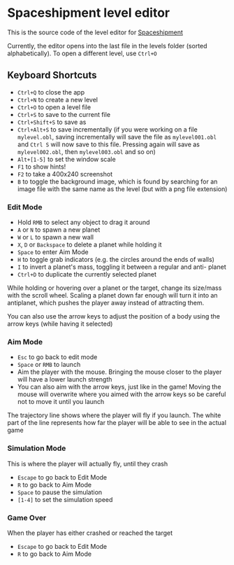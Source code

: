 # Spaceshipment level editor

This is the source code of the level editor for [Spaceshipment](https://renpenguin.itch.io/spaceshipment)

Currently, the editor opens into the last file in the levels folder (sorted alphabetically). To open a different level, use `Ctrl+O`

## Keyboard Shortcuts

- `Ctrl+Q` to close the app
- `Ctrl+N` to create a new level
- `Ctrl+O` to open a level file
- `Ctrl+S` to save to the current file
- `Ctrl+Shift+S` to save as
- `Ctrl+Alt+S` to save incrementally (if you were working on a file `mylevel.obl`, saving incrementally will save the file as `mylevel001.obl` and `Ctrl S` will now save to this file. Pressing again will save as `mylevel002.obl`, then `mylevel003.obl` and so on)
- `Alt+[1-5]` to set the window scale
- `F1` to show hints!
- `F2` to take a 400x240 screenshot
- `B` to toggle the background image, which is found by searching for an image file with the same name as the level (but with a png file extension)

### Edit Mode

- Hold `RMB` to select any object to drag it around
- `A` or `N` to spawn a new planet
- `W` or `L` to spawn a new wall
- `X`, `D` or `Backspace` to delete a planet while holding it
- `Space` to enter Aim Mode
- `H` to toggle grab indicators (e.g. the circles around the ends of walls)
- `I` to invert a planet's mass, toggling it between a regular and anti- planet
- `Ctrl+D` to duplicate the currently selected planet

While holding or hovering over a planet or the target, change its size/mass with the scroll wheel. Scaling a planet down far enough will turn it into an antiplanet, which pushes the player away instead of attracting them.

You can also use the arrow keys to adjust the position of a body using the arrow keys (while having it selected)

### Aim Mode

- `Esc` to go back to edit mode
- `Space` or `RMB` to launch
- Aim the player with the mouse. Bringing the mouse closer to the player will have a lower launch strength
- You can also aim with the arrow keys, just like in the game! Moving the mouse will overwrite where you aimed with the arrow keys so be careful not to move it until you launch

The trajectory line shows where the player will fly if you launch. The white part of the line represents how far the player will be able to see in the actual game

### Simulation Mode

This is where the player will actually fly, until they crash

- `Escape` to go back to Edit Mode
- `R` to go back to Aim Mode
- `Space` to pause the simulation
- `[1-4]` to set the simulation speed

### Game Over

When the player has either crashed or reached the target

- `Escape` to go back to Edit Mode
- `R` to go back to Aim Mode
